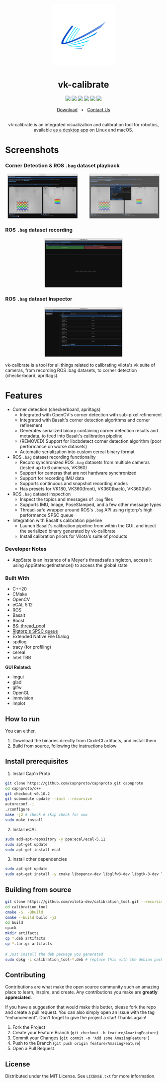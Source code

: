 <div align="center">
    <img src="resources/logo.png" alt="Logo" width="200" height="200">
    <h1>vk-calibrate</h1>
    <a href="https://github.com/vilota-dev/calibration_tool/blob/main/LICENSE"><img src="https://img.shields.io/github/license/vilota-dev/calibration_tool" /></a>
    <a href="https://github.com/vilota-dev/calibration_tool/graphs/contributors"><img src="https://img.shields.io/github/contributors/vilota-dev/calibration_tool.svg?style=flat" /></a>   
    <a href="https://github.com/vilota-dev/calibration_tool/network/members"><img src="https://img.shields.io/github/forks/vilota-dev/calibration_tool.svg?style=flat" /></a>   
    <a href="https://github.com/vilota-dev/calibration_tool/stargazers"><img src="https://img.shields.io/github/stars/vilota-dev/calibration_tool.svg?style=flat" /></a>   
    <a href="https://github.com/vilota-dev/calibration_tool/issues"><img src="https://img.shields.io/github/issues/vilota-dev/calibration_tool.svg?style=flat" /></a>   
    <a href="https://app.circleci.com/pipelines/github/vilota-dev/calibration_tool"><img src="https://circleci.com/gh/vilota-dev/calibration_tool.svg?style=shield" /></a>   
<br />
    <br />
    <a href="https://app.circleci.com/projects/project-dashboard/github/vilota-dev/">Download</a>
    <span>&nbsp;&nbsp;•&nbsp;&nbsp;</span>
    <a href="https://vilota.ai/#contact">Contact Us</a>
  <br />
  <br />

vk-calibrate is an integrated visualization and calibration tool for robotics, available [as a desktop app](https://app.circleci.com/projects/project-dashboard/github/vilota-dev/) on Linux and macOS.
</div>

# Screenshots

### Corner Detection & ROS `.bag` dataset playback
<p align="center">
  <img alt="Light" src="resources/corner_detection.png" width="45%">
&nbsp; &nbsp; &nbsp; &nbsp;
  <img alt="Dark" src="resources/corner_detection_menu.png" width="45%">
</p>

### ROS `.bag` dataset recording
<p align="center">
  <img alt="Light" src="resources/rosbag_recorder.png" width="50%">
</p>

### ROS `.bag` dataset Inspector 
<p align="center">
  <img alt="Light" src="resources/rosbag_inspector.png" width="50%">
</p>


vk-calibrate is a tool for all things related to calibrating vilota's vk suite of cameras, from recording ROS .bag datasets,
to corner detection (checkerboard, apriltags).

# Features
* Corner detection (checkerboard, apriltags)
  * Integrated with OpenCV's corner detection with sub-pixel refinement
  * Integrated with Basalt's corner detection algorithms and corner refinement
  * Generates serialized binary containing corner detection results and metadata, to feed into [Basalt's calibration pipeline](https://cvg.cit.tum.de/research/vslam/basalt)
  * (REMOVED) Support for libcbdetect corner detection algorithm (poor performance on worse datasets)
  * Automatic serialization into custom cereal binary format
* ROS `.bag` dataset recording functionality
  * Record synchronized ROS `.bag` datasets from multiple cameras (tested up to 6 cameras, VK360)
  * Support for cameras that are not hardware synchronized
  * Support for recording IMU data
  * Supports continuous and snapshot recording modes
  * Has presets for VK180, VK360(front), VK360(back), VK360(full)
* ROS `.bag` dataset inspection
  * Inspect the topics and messages of `.bag` files
  * Supports IMU, Image, PoseStamped, and a few other message types
  * Thread-safe wrapper around ROS's `.bag` API using rigtorp's high performance SPSC queue
* Integration with Basalt's calibration pipeline
  * Launch Basalt's calibration pipeline from within the GUI, and inject the serialized binary generated by vk-calibrate
  * Install calibration priors for Vilota's suite of products

### Developer Notes
* AppState is an instance of a Meyer's threadsafe singleton, access it using AppState::getInstance() to access the global state

### Built With

* C++20
* CMake
* OpenCV
* eCAL 5.12
* ROS
* Basalt
* Boost
* [BS::thread_pool](https://github.com/bshoshany/thread-pool)
* [Rigtorp's SPSC queue](https://rigtorp.se/ringbuffer/)
* Extended Native File Dialog
* spdlog
* tracy (for profiling)
* cereal
* Intel TBB

**GUI Related:**
* imgui
* glad
* glfw 
* OpenGL
* immvision
* implot

## How to run
You can either,
1. Download the binaries directly from CircleCI artifacts, and install them
2. Build from source, following the instructions below
   
## Install prerequisites 

1. Install Cap'n Proto
```sh
git clone https://github.com/capnproto/capnproto.git capnproto
cd capnproto/c++
git checkout v0.10.2
git submodule update --init --recursive
autoreconf -i
./configure
make -j2 # check # skip check for now
sudo make install
```

2. Install eCAL
```sh
sudo add-apt-repository -y ppa:ecal/ecal-5.11
sudo apt-get update
sudo apt-get install ecal
```

3. Install other dependencies
```sh
sudo apt-get update
sudo apt-get install -y cmake libopencv-dev libglfw3-dev libgtk-3-dev libboost-all-dev libeigen3-dev liblz4-dev bzip2
```

## Building from source
```sh
git clone https://github.com/vilota-dev/calibration_tool.git --recursive
cd calibration_tool
cmake -S. -Bbuild
cmake --build build -j2
cd build
cpack
mkdir artifacts
cp *.deb artifacts
cp *.tar.gz artifacts

# Just install the deb package you generated 
sudo dpkg -i calibration_tool-*.deb # replace this with the debian package name
```

<!-- CONTRIBUTING -->
## Contributing

Contributions are what make the open source community such an amazing place to learn, inspire, and create. Any contributions you make are **greatly appreciated**.

If you have a suggestion that would make this better, please fork the repo and create a pull request. You can also simply open an issue with the tag "enhancement".
Don't forget to give the project a star! Thanks again!

1. Fork the Project
2. Create your Feature Branch (`git checkout -b feature/AmazingFeature`)
3. Commit your Changes (`git commit -m 'Add some AmazingFeature'`)
4. Push to the Branch (`git push origin feature/AmazingFeature`)
5. Open a Pull Request

## License

Distributed under the MIT License. See `LICENSE.txt` for more information.


<!-- MARKDOWN LINKS & IMAGES -->
<!-- https://www.markdownguide.org/basic-syntax/#reference-style-links -->
[circleci-url]: 
[circleci-shield]: 